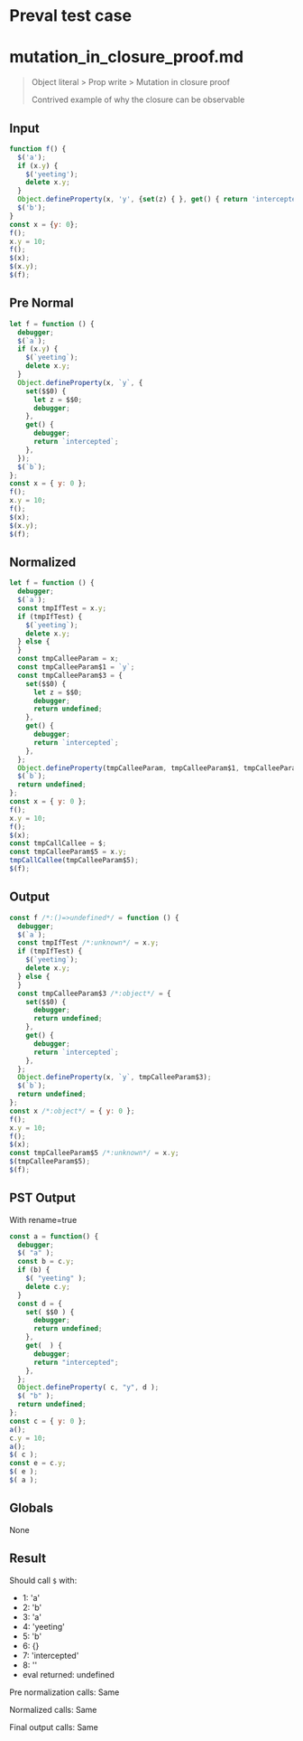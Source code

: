 # Preval test case

# mutation_in_closure_proof.md

> Object literal > Prop write > Mutation in closure proof
>
> Contrived example of why the closure can be observable

## Input

`````js filename=intro
function f() { 
  $('a');
  if (x.y) {
    $('yeeting');
    delete x.y;
  }
  Object.defineProperty(x, 'y', {set(z) { }, get() { return 'intercepted'; }});
  $('b');
}
const x = {y: 0};
f();
x.y = 10;
f();
$(x);
$(x.y);
$(f);
`````

## Pre Normal


`````js filename=intro
let f = function () {
  debugger;
  $(`a`);
  if (x.y) {
    $(`yeeting`);
    delete x.y;
  }
  Object.defineProperty(x, `y`, {
    set($$0) {
      let z = $$0;
      debugger;
    },
    get() {
      debugger;
      return `intercepted`;
    },
  });
  $(`b`);
};
const x = { y: 0 };
f();
x.y = 10;
f();
$(x);
$(x.y);
$(f);
`````

## Normalized


`````js filename=intro
let f = function () {
  debugger;
  $(`a`);
  const tmpIfTest = x.y;
  if (tmpIfTest) {
    $(`yeeting`);
    delete x.y;
  } else {
  }
  const tmpCalleeParam = x;
  const tmpCalleeParam$1 = `y`;
  const tmpCalleeParam$3 = {
    set($$0) {
      let z = $$0;
      debugger;
      return undefined;
    },
    get() {
      debugger;
      return `intercepted`;
    },
  };
  Object.defineProperty(tmpCalleeParam, tmpCalleeParam$1, tmpCalleeParam$3);
  $(`b`);
  return undefined;
};
const x = { y: 0 };
f();
x.y = 10;
f();
$(x);
const tmpCallCallee = $;
const tmpCalleeParam$5 = x.y;
tmpCallCallee(tmpCalleeParam$5);
$(f);
`````

## Output


`````js filename=intro
const f /*:()=>undefined*/ = function () {
  debugger;
  $(`a`);
  const tmpIfTest /*:unknown*/ = x.y;
  if (tmpIfTest) {
    $(`yeeting`);
    delete x.y;
  } else {
  }
  const tmpCalleeParam$3 /*:object*/ = {
    set($$0) {
      debugger;
      return undefined;
    },
    get() {
      debugger;
      return `intercepted`;
    },
  };
  Object.defineProperty(x, `y`, tmpCalleeParam$3);
  $(`b`);
  return undefined;
};
const x /*:object*/ = { y: 0 };
f();
x.y = 10;
f();
$(x);
const tmpCalleeParam$5 /*:unknown*/ = x.y;
$(tmpCalleeParam$5);
$(f);
`````

## PST Output

With rename=true

`````js filename=intro
const a = function() {
  debugger;
  $( "a" );
  const b = c.y;
  if (b) {
    $( "yeeting" );
    delete c.y;
  }
  const d = {
    set( $$0 ) {
      debugger;
      return undefined;
    },
    get(  ) {
      debugger;
      return "intercepted";
    },
  };
  Object.defineProperty( c, "y", d );
  $( "b" );
  return undefined;
};
const c = { y: 0 };
a();
c.y = 10;
a();
$( c );
const e = c.y;
$( e );
$( a );
`````

## Globals

None

## Result

Should call `$` with:
 - 1: 'a'
 - 2: 'b'
 - 3: 'a'
 - 4: 'yeeting'
 - 5: 'b'
 - 6: {}
 - 7: 'intercepted'
 - 8: '<function>'
 - eval returned: undefined

Pre normalization calls: Same

Normalized calls: Same

Final output calls: Same
